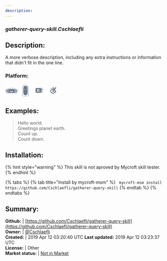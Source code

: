 ```yaml
---
description: 
---
```


### _gatherer-query-skill.Cschlaefli_  
## Description:  
A more verbose description, including any extra instructions or
information that didn't fit in the one line.  
### Platform:  
 ![Mark I](../.gitbook/assets/mark-1-icon.png)  ![Mark II](../.gitbook/assets/mark-2-icon.png)  ![Picroft](../.gitbook/assets/picroft-icon.png)  ![plasmoid](../.gitbook/assets/kde.png)   
  
## Examples:  
> Hello world.  
> Greetings planet earth.  
> Count up.  
> Count down.  
  
## Installation:  
{% hint style="warning" %}
This skill is not aproved by Mycroft skill tester.
{% endhint %}
    
{% tabs %}
{% tab title="Install by mycroft-msm" %}
``` mycroft-msm install https://github.com/Cschlaefli/gatherer-query-skill```
{% endtab %}
  {% endtabs %}
    
## Summary:  
**Github:** | [https://github.com/Cschlaefli/gatherer-query-skill](https://github.com/Cschlaefli/gatherer-query-skill)  
**Owner:** | [@Cschlaefli](https://github.com/Cschlaefli)  
**Created:** | 2019 Apr 12 03:20:40 UTC  **Last updated:** 2019 Apr 12 03:23:37 UTC  
**License:** | Other  
**Market status:** | [Not in Market](https://market.mycroft.ai/skill/)  
